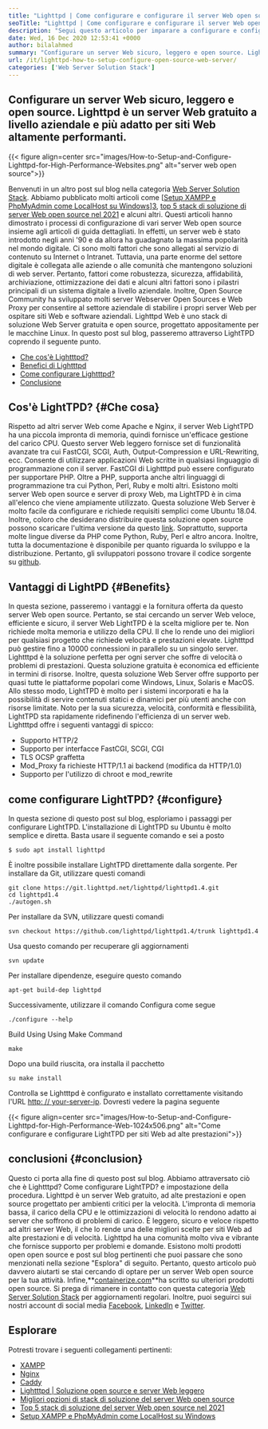 ```yaml
---
title: "Lighttpd | Come configurare e configurare il server Web open source " 
seoTitle: "Lighttpd | Come configurare e configurare il server Web open source" 
description: "Segui questo articolo per imparare a configurare e configurare il server Web open source. Lightttpd è un server Web conforme che viene fornito con un solido controllo del carico della CPU." 
date: Wed, 16 Dec 2020 12:53:41 +0000
author: bilalahmed
summary: "Configurare un server Web sicuro, leggero e open source. Lighttpd è un server Web gratuito a livello aziendale e più adatto per siti Web altamente performanti." 
url: /it/lighttpd-how-to-setup-configure-open-source-web-server/
categories: ['Web Server Solution Stack']
---
```


## Configurare un server Web sicuro, leggero e open source. Lighttpd è un server Web gratuito a livello aziendale e più adatto per siti Web altamente performanti.

{{< figure align=center src="images/How-to-Setup-and-Configure-Lighttpd-for-High-Performance-Websites.png" alt="server web open source">}}

Benvenuti in un altro post sul blog nella categoria [Web Server Solution Stack][1]. Abbiamo pubblicato molti articoli come [[Setup XAMPP e PhpMyAdmin come LocalHost su Windows][2]][3], [top 5 stack di soluzione di server Web open source nel 2021][4] e alcuni altri. Questi articoli hanno dimostrato i processi di configurazione di vari server Web open source insieme agli articoli di guida dettagliati. In effetti, un server web è stato introdotto negli anni '90 e da allora ha guadagnato la massima popolarità nel mondo digitale. Ci sono molti fattori che sono allegati al servizio di contenuto su Internet o Intranet. Tuttavia, una parte enorme del settore digitale è collegata alle aziende o alle comunità che mantengono soluzioni di web server. Pertanto, fattori come robustezza, sicurezza, affidabilità, archiviazione, ottimizzazione dei dati e alcuni altri fattori sono i pilastri principali di un sistema digitale a livello aziendale.
Inoltre, Open Source Community ha sviluppato molti server Webserver Open Sources e Web Proxy per consentire al settore aziendale di stabilire i propri server Web per ospitare siti Web e software aziendali. Lighttpd Web è uno stack di soluzione Web Server gratuita e open source, progettato appositamente per le macchine Linux. In questo post sul blog, passeremo attraverso LightTPD coprendo il seguente punto.
  * [Che cos'è Lightttpd?][5]
  * [Benefici di Lightttpd][6]
  * [Come configurare Lightttpd?][7]
  * [Conclusione][8]

## Cos'è LightTPD?   {#Che cosa}
Rispetto ad altri server Web come Apache e Nginx, il server Web LightTPD ha una piccola impronta di memoria, quindi fornisce un'efficace gestione del carico CPU. Questo server Web leggero fornisce set di funzionalità avanzate tra cui FastCGI, SCGI, Auth, Output-Compression e URL-Rewriting, ecc. Consente di utilizzare applicazioni Web scritte in qualsiasi linguaggio di programmazione con il server. FastCGI di Lightttpd può essere configurato per supportare PHP. Oltre a PHP, supporta anche altri linguaggi di programmazione tra cui Python, Perl, Ruby e molti altri.
Esistono molti server Web open source e server di proxy Web, ma LightTPD è in cima all'elenco che viene ampiamente utilizzato. Questa soluzione Web Server è molto facile da configurare e richiede requisiti semplici come Ubuntu 18.04. Inoltre, coloro che desiderano distribuire questa soluzione open source possono scaricare l'ultima versione da questo [link][9]. Soprattutto, supporta molte lingue diverse da PHP come Python, Ruby, Perl e altro ancora. Inoltre, tutta la documentazione è disponibile per quanto riguarda lo sviluppo e la distribuzione. Pertanto, gli sviluppatori possono trovare il codice sorgente su [github][10].

## Vantaggi di LightPD   {#Benefits}
In questa sezione, passeremo i vantaggi e la fornitura offerta da questo server Web open source. Pertanto, se stai cercando un server Web veloce, efficiente e sicuro, il server Web LightTPD è la scelta migliore per te. Non richiede molta memoria e utilizzo della CPU. Il che lo rende uno dei migliori per qualsiasi progetto che richiede velocità e prestazioni elevate. Lightttpd può gestire fino a 10000 connessioni in parallelo su un singolo server. Lightttpd è la soluzione perfetta per ogni server che soffre di velocità o problemi di prestazioni. Questa soluzione gratuita è economica ed efficiente in termini di risorse.
Inoltre, questa soluzione Web Server offre supporto per quasi tutte le piattaforme popolari come Windows, Linux, Solaris e MacOS. Allo stesso modo, LightTPD è molto per i sistemi incorporati e ha la possibilità di servire contenuti statici e dinamici per più utenti anche con risorse limitate. Noto per la sua sicurezza, velocità, conformità e flessibilità, LightTPD sta rapidamente ridefinendo l'efficienza di un server web.
Lightttpd offre i seguenti vantaggi di spicco:
  * Supporto HTTP/2
  * Supporto per interfacce FastCGI, SCGI, CGI
  * TLS OCSP graffetta
  * Mod_Proxy fa richieste HTTP/1.1 ai backend (modifica da HTTP/1.0)
  * Supporto per l'utilizzo di chroot e mod_rewrite

## come configurare LightTPD?   {#configure}
In questa sezione di questo post sul blog, esploriamo i passaggi per configurare LightTPD. L'installazione di LightTPD su Ubuntu è molto semplice e diretta. Basta usare il seguente comando e sei a posto
```
$ sudo apt install lighttpd
```
È inoltre possibile installare LightTPD direttamente dalla sorgente. Per installare da Git, utilizzare questi comandi
```
git clone https://git.lighttpd.net/lighttpd/lighttpd1.4.git
cd lighttpd1.4
./autogen.sh
```
Per installare da SVN, utilizzare questi comandi
```
svn checkout https://github.com/lighttpd/lighttpd1.4/trunk lighttpd1.4
```
Usa questo comando per recuperare gli aggiornamenti
```
svn update
```
Per installare dipendenze, eseguire questo comando
```
apt-get build-dep lighttpd
```
Successivamente, utilizzare il comando Configura come segue
```
./configure --help
```
Build Using Using Make Command
```
make
```
Dopo una build riuscita, ora installa il pacchetto
```
su make install
```
Controlla se Lightttpd è configurato e installato correttamente visitando l'URL [http: // your-server-ip][11]. Dovresti vedere la pagina seguente

{{< figure align=center src="images/How-to-Setup-and-Configure-Lighttpd-for-High-Performance-Web-1024x506.png" alt="Come configurare e configurare LightTPD per siti Web ad alte prestazioni">}}


## conclusioni   {#conclusion}
Questo ci porta alla fine di questo post sul blog. Abbiamo attraversato ciò che è Lightttpd? Come configurare LightTPD? e impostazione della procedura. Lighttpd è un server Web gratuito, ad alte prestazioni e open source progettato per ambienti critici per la velocità. L'impronta di memoria bassa, il carico della CPU e le ottimizzazioni di velocità lo rendono adatto ai server che soffrono di problemi di carico. È leggero, sicuro e veloce rispetto ad altri server Web, il che lo rende una delle migliori scelte per siti Web ad alte prestazioni e di velocità. Lighttpd ha una comunità molto viva e vibrante che fornisce supporto per problemi e domande. Esistono molti prodotti open open source e post sul blog pertinenti che puoi passare che sono menzionati nella sezione "Esplora" di seguito. Pertanto, questo articolo può davvero aiutarti se stai cercando di optare per un server Web open source per la tua attività.
Infine,**[containerize.com][12]**ha scritto su ulteriori prodotti open source. Si prega di rimanere in contatto con questa categoria [Web Server Solution Stack][1] per aggiornamenti regolari. Inoltre, puoi seguirci sui nostri account di social media [Facebook][13], [LinkedIn][14] e [Twitter][15].

## Esplorare
Potresti trovare i seguenti collegamenti pertinenti:
  * [XAMPP][16]
  * [Nginx][17]
  * [Caddy][18]
  * [Lightttpd | Soluzione open source e server Web leggero][19]
  * [Migliori opzioni di stack di soluzione del server Web open source][1]
  * [Top 5 stack di soluzione del server Web open source nel 2021][4]
  * [Setup XAMPP e PhpMyAdmin come LocalHost su Windows][2]

  
[1]: https://products.containerize.com/solution-stack/
[2]: https://blog.containerize.com/database-management-software/how-to-setup-xampp-and-phpmyadmin-as-localhost-on-windows/
[3]: https://blog.containerize.com/2020/12/16/setup-and-configure-lighttpd-web-server-for-high-performance-websites/
[4]: https://blog.containerize.com/2021/01/08/top-5-open-source-web-server-solution-stacks-in-2021/
[5]: #what
[6]: #benefits
[7]: #configure
[8]: #conclusion
[9]: http://www.lighttpd.net/download/
[10]: https://github.com/lighttpd/lighttpd1.4
[11]: http://your-server-ip/
[12]: https://www.containerize.com/
[13]: https://web.facebook.com/containerize
[14]: https://www.linkedin.com/company/containerize/
[15]: https://twitter.com/containerize_co
[16]: https://products.containerize.com/solution-stack/xampp/
[17]: https://products.containerize.com/solution-stack/nginx/
[18]: https://products.containerize.com/solution-stack/caddy/
[19]: https://products.containerize.com/solution-stack/lighttpd
